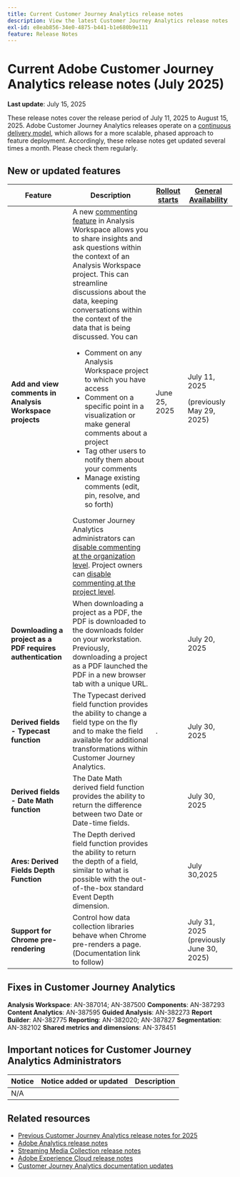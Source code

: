 ```yaml
---
title: Current Customer Journey Analytics release notes
description: View the latest Customer Journey Analytics release notes
exl-id: e8eab856-34e0-4875-b441-b1e680b9e111
feature: Release Notes
---
```

# Current Adobe Customer Journey Analytics release notes (July 2025)

**Last update**: July 15, 2025


These release notes cover the release period of July 11, 2025 to August 15, 2025. Adobe Customer Journey Analytics releases operate on a [continuous delivery model](releases.md), which allows for a more scalable, phased approach to feature deployment. Accordingly, these release notes get updated several times a month. Please check them regularly.

## New or updated features 

| Feature | Description | [Rollout starts](releases.md) | [General Availability](releases.md) |
| ----------- | ---------- | ------- | ---- |
| **Add and view comments in Analysis Workspace projects** | A new [commenting feature](https://experienceleague.adobe.com/en/docs/analytics-platform/using/cja-workspace/build-workspace-project/comment-projects) in Analysis Workspace allows you to share insights and ask questions within the context of an Analysis Workspace project. This can streamline discussions about the data, keeping conversations within the context of the data that is being discussed. You can <ul><li>Comment on any Analysis Workspace project to which you have access</li><li>Comment on a specific point in a visualization or make general comments about a project</li><li>Tag other users to notify them about your comments</li><li>Manage existing comments (edit, pin, resolve, and so forth)</li></ul>Customer Journey Analytics administrators can [disable commenting at the organization level](https://experienceleague.adobe.com/en/docs/analytics-platform/using/cja-workspace/user-preferences#ims-organization-preferences). Project owners can [disable commenting at the project level](https://experienceleague.adobe.com/en/docs/analytics-platform/using/cja-workspace/build-workspace-project/create-projects). | June 25, 2025 |  July 11, 2025 <p>(previously May 29, 2025)</p> |
| **Downloading a project as a PDF requires authentication** | When downloading a project as a PDF, the PDF is downloaded to the downloads folder on your workstation. Previously, downloading a project as a PDF launched the PDF in a new browser tab with a unique URL. | | July 20, 2025 |
| **Derived fields - Typecast function** | The Typecast derived field function provides the ability to change a field type on the fly and to make the field available for additional transformations within Customer Journey Analytics. |. |  July 30, 2025 |
| **Derived fields - Date Math function** | The Date Math derived field function provides the ability to return the difference between two Date or Date-time fields. | | July 30, 2025 |
| **Ares: Derived Fields Depth Function** | The Depth derived field function provides the ability to return the depth of a field, similar to what is possible with the out-of-the-box standard Event Depth dimension. |  | July 30,2025 |
| **Support for Chrome pre-rendering** | Control how data collection libraries behave when Chrome pre-renders a page. (Documentation link to follow)|  |  July 31, 2025  (previously June 30, 2025) |

## Fixes in Customer Journey Analytics

**Analysis Workspace**: AN-387014; AN-387500
**Components**: AN-387293
**Content Analytics**: AN-387595
**Guided Analysis**: AN-382273
**Report Builder**: AN-382775
**Reporting**: AN-382020; AN-387827
**Segmentation**: AN-382102
**Shared metrics and dimensions**: AN-378451


## Important notices for Customer Journey Analytics Administrators

| Notice | Notice added or updated | Description |
| --- | --- | --- |
| N/A | | | 

## Related resources

* [Previous Customer Journey Analytics release notes for 2025](/help/release-notes/2025.md)
* [Adobe Analytics release notes](https://experienceleague.adobe.com/docs/analytics/release-notes/latest.html)
* [Streaming Media Collection release notes](https://experienceleague.adobe.com/docs/media-analytics/using/additional-resources/release-notes.html)
* [Adobe Experience Cloud release notes](https://experienceleague.adobe.com/docs/release-notes/experience-cloud/current.html)
* [Customer Journey Analytics documentation updates](/help/release-notes/doc-changes.md)
